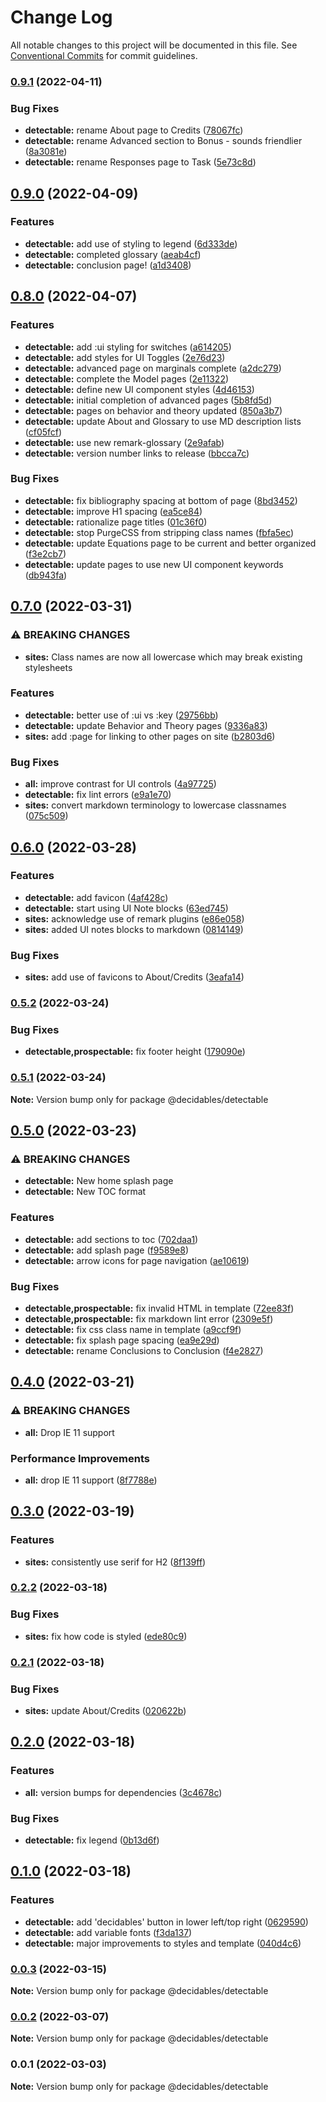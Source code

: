 # Change Log

All notable changes to this project will be documented in this file.
See [Conventional Commits](https://conventionalcommits.org) for commit guidelines.

### [0.9.1](https://github.com/decidables/decidables/compare/@decidables/detectable@0.9.0...@decidables/detectable@0.9.1) (2022-04-11)


### Bug Fixes

* **detectable:** rename About page to Credits ([78067fc](https://github.com/decidables/decidables/commit/78067fc1adfe94a55aa5683c3fb270091c089b07))
* **detectable:** rename Advanced section to Bonus - sounds friendlier ([8a3081e](https://github.com/decidables/decidables/commit/8a3081ebb92bab684e2f30ecb5695870d684da7f))
* **detectable:** rename Responses page to Task ([5e73c8d](https://github.com/decidables/decidables/commit/5e73c8d1bccd2f239586ce5e6e41c3bccb079445))



## [0.9.0](https://github.com/decidables/decidables/compare/@decidables/detectable@0.8.0...@decidables/detectable@0.9.0) (2022-04-09)


### Features

* **detectable:** add use of styling to legend ([6d333de](https://github.com/decidables/decidables/commit/6d333de0a654e39b5ffed1eb16139517b09176f5))
* **detectable:** completed glossary ([aeab4cf](https://github.com/decidables/decidables/commit/aeab4cfb5a084a0fb55847799cb12dce9bdb94cd))
* **detectable:** conclusion page! ([a1d3408](https://github.com/decidables/decidables/commit/a1d340836577f804b4d43d545612ff3a53afb81f))



## [0.8.0](https://github.com/decidables/decidables/compare/@decidables/detectable@0.7.0...@decidables/detectable@0.8.0) (2022-04-07)


### Features

* **detectable:** add :ui styling for switches ([a614205](https://github.com/decidables/decidables/commit/a61420581fcd3cc1a9f4190c112972a5a147cf03))
* **detectable:** add styles for UI Toggles ([2e76d23](https://github.com/decidables/decidables/commit/2e76d2370ad9a52fb5f0799af63e5a83ee999591))
* **detectable:** advanced page on marginals complete ([a2dc279](https://github.com/decidables/decidables/commit/a2dc279db83c9f4c56fda0dd98c1c158545ab591))
* **detectable:** complete the Model pages ([2e11322](https://github.com/decidables/decidables/commit/2e113223d105b65bbd70046014836349b6bbcd03))
* **detectable:** define new UI component styles ([4d46153](https://github.com/decidables/decidables/commit/4d46153a074c51bfcb9f804aa787b501bcc5e91a))
* **detectable:** initial completion of advanced pages ([5b8fd5d](https://github.com/decidables/decidables/commit/5b8fd5d3ac915885ef7b79180e7eeb330c163633))
* **detectable:** pages on behavior and theory updated ([850a3b7](https://github.com/decidables/decidables/commit/850a3b79abd06dd0e80ca550b368550c386b25bf))
* **detectable:** update About and Glossary to use MD description lists ([cf05fcf](https://github.com/decidables/decidables/commit/cf05fcf69bfa1d2d5f0bbeb5592ffc7b69e0ece1))
* **detectable:** use new remark-glossary ([2e9afab](https://github.com/decidables/decidables/commit/2e9afab64e6119cd47fb025752b783c4165d6ff6))
* **detectable:** version number links to release ([bbcca7c](https://github.com/decidables/decidables/commit/bbcca7c1fdf20f3029264afbab0ead8b2b3d962a))


### Bug Fixes

* **detectable:** fix bibliography spacing at bottom of page ([8bd3452](https://github.com/decidables/decidables/commit/8bd3452f36e7037b1f7e4092a8971104ac9d497b))
* **detectable:** improve H1 spacing ([ea5ce84](https://github.com/decidables/decidables/commit/ea5ce8488d28fa275adce102b82366c5ae538eac))
* **detectable:** rationalize page titles ([01c36f0](https://github.com/decidables/decidables/commit/01c36f0c3aae854fb789906fd5a99fb21764f37f))
* **detectable:** stop PurgeCSS from stripping class names ([fbfa5ec](https://github.com/decidables/decidables/commit/fbfa5ec980eb0bca707091157fb17cfa802b67fe))
* **detectable:** update Equations page to be current and better organized ([f3e2cb7](https://github.com/decidables/decidables/commit/f3e2cb748cd8338a308fd2c16ac17577888a83c4))
* **detectable:** update pages to use new UI component keywords ([db943fa](https://github.com/decidables/decidables/commit/db943fac799dd5df5d43cbd67e52014a7c45d0a1))



## [0.7.0](https://github.com/decidables/decidables/compare/@decidables/detectable@0.6.0...@decidables/detectable@0.7.0) (2022-03-31)


### ⚠ BREAKING CHANGES

* **sites:** Class names are now all lowercase
which may break existing stylesheets

### Features

* **detectable:** better use of :ui vs :key ([29756bb](https://github.com/decidables/decidables/commit/29756bb3b75633d7a437dea1dd69c5b3351acf2e))
* **detectable:** update Behavior and Theory pages ([9336a83](https://github.com/decidables/decidables/commit/9336a835de79939f8960f1169d170d292c82b01d))
* **sites:** add :page for linking to other pages on site ([b2803d6](https://github.com/decidables/decidables/commit/b2803d6ad379d3828b98734c2132a75c8a5578dd))


### Bug Fixes

* **all:** improve contrast for UI controls ([4a97725](https://github.com/decidables/decidables/commit/4a9772558c569bf18c92c36731c6b05f9630ac2c))
* **detectable:** fix lint errors ([e9a1e70](https://github.com/decidables/decidables/commit/e9a1e70be4c9fb7e032f0bd72e7a68fb15b2db4a))
* **sites:** convert markdown terminology to lowercase classnames ([075c509](https://github.com/decidables/decidables/commit/075c50919686e10f5ce5568fc4aa4066d6125e80))



## [0.6.0](https://github.com/decidables/decidables/compare/@decidables/detectable@0.5.2...@decidables/detectable@0.6.0) (2022-03-28)


### Features

* **detectable:** add favicon ([4af428c](https://github.com/decidables/decidables/commit/4af428c05d8c3ccbcfddc7a5b84d9cddf5b46ca3))
* **detectable:** start using UI Note blocks ([63ed745](https://github.com/decidables/decidables/commit/63ed745b67f810458072deef54bc375362fbf20f))
* **sites:** acknowledge use of remark plugins ([e86e058](https://github.com/decidables/decidables/commit/e86e0587b6ac9413b274629ac9f4937f03a6137d))
* **sites:** added UI notes blocks to markdown ([0814149](https://github.com/decidables/decidables/commit/0814149f6d4b364f0d7730ff9ea56e52175e25dc))


### Bug Fixes

* **sites:** add use of favicons to About/Credits ([3eafa14](https://github.com/decidables/decidables/commit/3eafa144d643845acceab9557cde73aaf8ba0fdd))



### [0.5.2](https://github.com/decidables/decidables/compare/@decidables/detectable@0.5.1...@decidables/detectable@0.5.2) (2022-03-24)


### Bug Fixes

* **detectable,prospectable:** fix footer height ([179090e](https://github.com/decidables/decidables/commit/179090eafd37163c6d0288b86e7ac2bce9269750))



### [0.5.1](https://github.com/decidables/decidables/compare/@decidables/detectable@0.5.0...@decidables/detectable@0.5.1) (2022-03-24)

**Note:** Version bump only for package @decidables/detectable





## [0.5.0](https://github.com/decidables/decidables/compare/@decidables/detectable@0.4.0...@decidables/detectable@0.5.0) (2022-03-23)


### ⚠ BREAKING CHANGES

* **detectable:** New home splash page
* **detectable:** New TOC format

### Features

* **detectable:** add sections to toc ([702daa1](https://github.com/decidables/decidables/commit/702daa100b1b88ae4e639282471cbc0b44ce4171))
* **detectable:** add splash page ([f9589e8](https://github.com/decidables/decidables/commit/f9589e8481b09517824a512e1b3d265b8b977446))
* **detectable:** arrow icons for page navigation ([ae10619](https://github.com/decidables/decidables/commit/ae1061963c48027c8aba4fbd3b61110487eec57e))


### Bug Fixes

* **detectable,prospectable:** fix invalid HTML in template ([72ee83f](https://github.com/decidables/decidables/commit/72ee83ffb5657e95fd3e2c0c43862272bc5b09a9))
* **detectable,prospectable:** fix markdown lint error ([2309e5f](https://github.com/decidables/decidables/commit/2309e5fe44be9b644acae4299b7e3b43b79c8f27))
* **detectable:** fix css class name in template ([a9ccf9f](https://github.com/decidables/decidables/commit/a9ccf9f0dfbbf852b248d4e1b58e368773002894))
* **detectable:** fix splash page spacing ([ea9e29d](https://github.com/decidables/decidables/commit/ea9e29d70bfadeb79925b537fecb898b97e81a90))
* **detectable:** rename Conclusions to Conclusion ([f4e2827](https://github.com/decidables/decidables/commit/f4e282727debc292bb5d950cfae5f33dd1d80033))



## [0.4.0](https://github.com/decidables/decidables/compare/@decidables/detectable@0.3.0...@decidables/detectable@0.4.0) (2022-03-21)


### ⚠ BREAKING CHANGES

* **all:** Drop IE 11 support

### Performance Improvements

* **all:** drop IE 11 support ([8f7788e](https://github.com/decidables/decidables/commit/8f7788e0e1409e823dce0e16caf793b58084af91))



## [0.3.0](https://github.com/decidables/decidables/compare/@decidables/detectable@0.2.2...@decidables/detectable@0.3.0) (2022-03-19)


### Features

* **sites:** consistently use serif for H2 ([8f139ff](https://github.com/decidables/decidables/commit/8f139ff6d6001b7b7f282e6d2ac55292f178c459))



### [0.2.2](https://github.com/decidables/decidables/compare/@decidables/detectable@0.2.1...@decidables/detectable@0.2.2) (2022-03-18)


### Bug Fixes

* **sites:** fix how code is styled ([ede80c9](https://github.com/decidables/decidables/commit/ede80c9c625f0bc324d5be16fec39d847ade93e3))



### [0.2.1](https://github.com/decidables/decidables/compare/@decidables/detectable@0.2.0...@decidables/detectable@0.2.1) (2022-03-18)


### Bug Fixes

* **sites:** update About/Credits ([020622b](https://github.com/decidables/decidables/commit/020622b950cdda1c423b8f1ce21d58fe443e50ee))



## [0.2.0](https://github.com/decidables/decidables/compare/@decidables/detectable@0.1.0...@decidables/detectable@0.2.0) (2022-03-18)


### Features

* **all:** version bumps for dependencies ([3c4678c](https://github.com/decidables/decidables/commit/3c4678cb8753cac592feeaa646dd57b7ec622536))


### Bug Fixes

* **detectable:** fix legend ([0b13d6f](https://github.com/decidables/decidables/commit/0b13d6fdcbdba4d7fb080b3d0153aceddf4df88d))



## [0.1.0](https://github.com/decidables/decidables/compare/@decidables/detectable@0.0.3...@decidables/detectable@0.1.0) (2022-03-18)


### Features

* **detectable:** add 'decidables' button in lower left/top right ([0629590](https://github.com/decidables/decidables/commit/0629590f3729b87be4c615ec9164ef75d711ea5d))
* **detectable:** add variable fonts ([f3da137](https://github.com/decidables/decidables/commit/f3da1379fab5bc61b9c52cdda866258d63de7e04))
* **detectable:** major improvements to styles and template ([040d4c6](https://github.com/decidables/decidables/commit/040d4c683100fb9d7059f4c267a7e06662c0dc41))



### [0.0.3](https://github.com/decidables/decidables/compare/@decidables/detectable@0.0.2...@decidables/detectable@0.0.3) (2022-03-15)

**Note:** Version bump only for package @decidables/detectable





### [0.0.2](https://github.com/decidables/decidables/compare/@decidables/detectable@0.0.1...@decidables/detectable@0.0.2) (2022-03-07)

**Note:** Version bump only for package @decidables/detectable





### 0.0.1 (2022-03-03)

**Note:** Version bump only for package @decidables/detectable
